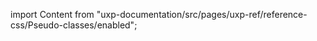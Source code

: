 
import Content from "uxp-documentation/src/pages/uxp-ref/reference-css/Pseudo-classes/enabled";

<Content query="product=photoshop"/>

